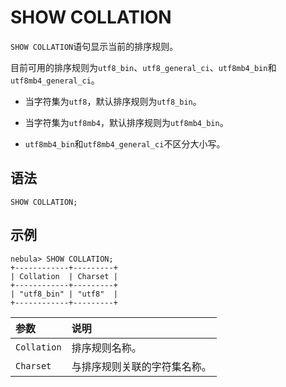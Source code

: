 # SHOW COLLATION

`SHOW COLLATION`语句显示当前的排序规则。

目前可用的排序规则为`utf8_bin`、`utf8_general_ci`、`utf8mb4_bin`和`utf8mb4_general_ci`。

- 当字符集为`utf8`，默认排序规则为`utf8_bin`。

- 当字符集为`utf8mb4`，默认排序规则为`utf8mb4_bin`。

- `utf8mb4_bin`和`utf8mb4_general_ci`不区分大小写。

## 语法

```ngql
SHOW COLLATION;
```

## 示例

```ngql
nebula> SHOW COLLATION;
+------------+---------+
| Collation  | Charset |
+------------+---------+
| "utf8_bin" | "utf8"  |
+------------+---------+
```

|参数|说明|
|:---|:---|
|`Collation`|排序规则名称。|
|`Charset`|与排序规则关联的字符集名称。|
